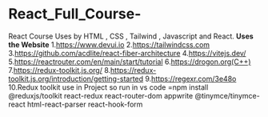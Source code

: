 # React_Full_Course-
React Course Uses by HTML , CSS , Tailwind , Javascript and React.
**Uses the Website**
1.https://www.devui.io 
2.https://tailwindcss.com
3.https://github.com/acdlite/react-fiber-architecture
4.https://vitejs.dev/
5.https://reactrouter.com/en/main/start/tutorial
6.https://drogon.org(C++)
7.https://redux-toolkit.js.org/
8.https://redux-toolkit.js.org/introduction/getting-started
9.https://regexr.com/3e48o
10.Redux toolkit use in Project so run in vs code =npm install  @reduxjs/toolkit react-redux react-router-dom appwrite @tinymce/tinymce-react html-react-parser react-hook-form
